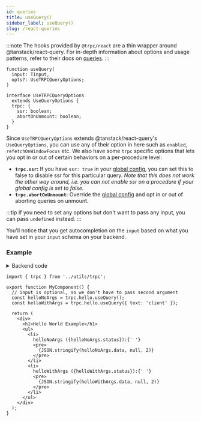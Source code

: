 ```yaml
---
id: queries
title: useQuery()
sidebar_label: useQuery()
slug: /react-queries
---
```



:::note
The hooks provided by `@trpc/react` are a thin wrapper around @tanstack/react-query. For in-depth information about options and usage patterns, refer to their docs on [queries](https://react-query.tanstack.com/guides/queries).
:::

```tsx
function useQuery(
  input: TInput,
  opts?: UseTRPCQueryOptions;
)

interface UseTRPCQueryOptions
  extends UseQueryOptions {
  trpc: {
    ssr: boolean;
    abortOnUnmount: boolean;
  }
}
```

Since `UseTRPCQueryOptions` extends @tanstack/react-query's `UseQueryOptions`, you can use any of their option in here such as `enabled`, `refetchOnWindowFocus` etc. We also have some `trpc` specific options that lets you opt in or out of certain behaviors on a per-procedure level:

- **`trpc.ssr`:** If you have `ssr: true` in your [global config](nextjs#ssr-boolean-default-false), you can set this to false to disable ssr for this particular query. _Note that this does not work the other way around, i.e. you can not enable ssr on a procedure if your global config is set to false._
- **`trpc.abortOnUnmount`:** Override the [global config](nextjs#config-callback) and opt in or out of aborting queries on unmount.

:::tip
If you need to set any options but don't want to pass any input, you can pass `undefined` instead.
:::

You'll notice that you get autocompletion on the `input` based on what you have set in your `input` schema on your backend.

### Example

<details><summary>Backend code</summary>

```tsx title='server/routers/_app.ts'
import { initTRPC } from '@trpc/server'
import { z } from 'zod';

export const t = initTRPC.create()

export const appRouter = t.router({
  // Create procedure at path 'hello'
  hello: t
    .procedure
    // using zod schema to validate and infer input values
    .input(
      z.object({
        text: z.string().nullish(),
      })
      .nullish() 
    )
    .query(({ input }) => {
      return {
        greeting: `hello ${input?.text ?? 'world'}`,
      };
    })
})
```

</details>

```tsx  title='components/MyComponent.tsx'
import { trpc } from '../utils/trpc';

export function MyComponent() {
  // input is optional, so we don't have to pass second argument
  const helloNoArgs = trpc.hello.useQuery();
  const helloWithArgs = trpc.hello.useQuery({ text: 'client' });

  return (
    <div>
      <h1>Hello World Example</h1>
      <ul>
        <li>
          helloNoArgs ({helloNoArgs.status}):{' '}
          <pre>
            {JSON.stringify(helloNoArgs.data, null, 2)}
          </pre>
        </li>
        <li>
          helloWithArgs ({helloWithArgs.status}):{' '}
          <pre>
            {JSON.stringify(helloWithArgs.data, null, 2)}
          </pre>
        </li>
      </ul>
    </div>
  );
}
```
